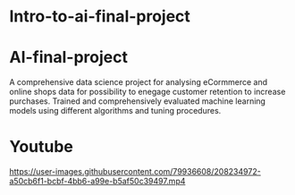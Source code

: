 # Intro-to-ai-final-project

# AI-final-project
A comprehensive data science project for analysing eCormmerce and online shops data for possibility to enegage customer retention to increase purchases. Trained and comprehensively evaluated machine learning models using different algorithms and tuning procedures.


# Youtube

https://user-images.githubusercontent.com/79936608/208234972-a50cb6f1-bcbf-4bb6-a99e-b5af50c39497.mp4


